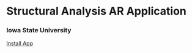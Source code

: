 # Structural Analysis AR Application
### Iowa State University

<a href="itms-services://?action=download-manifest&url=https://github.com/rafael-radkowski/structural_analysis_AR/releases/download/beta_1_0/manifest.plist">Install App</a>
